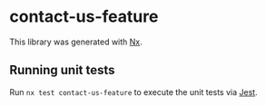 # contact-us-feature

This library was generated with [Nx](https://nx.dev).

## Running unit tests

Run `nx test contact-us-feature` to execute the unit tests via [Jest](https://jestjs.io).
